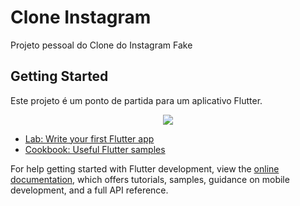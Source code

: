 # Clone Instagram

Projeto pessoal do Clone do Instagram Fake

## Getting Started

Este projeto é um ponto de partida para um aplicativo Flutter.

<center> <img src="assets/clone_instagram.gif"> </center>

- [Lab: Write your first Flutter app](https://docs.flutter.dev/get-started/codelab)
- [Cookbook: Useful Flutter samples](https://docs.flutter.dev/cookbook)

For help getting started with Flutter development, view the
[online documentation](https://docs.flutter.dev/), which offers tutorials,
samples, guidance on mobile development, and a full API reference.
